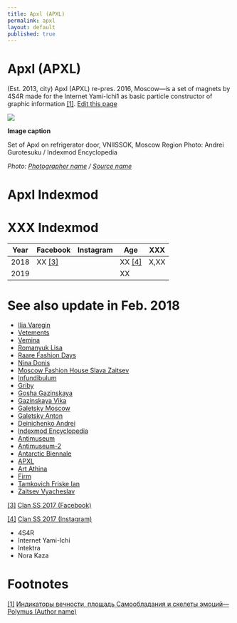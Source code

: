 ```yaml
---
title: Apxl (APXL)
permalink: apxl
layout: default
published: true
---
```


# Apxl (APXL)

(Est. 2013, city) Apxl (APXL) re-pres. 2016, Moscow—is a set of magnets by 4S4R made for the Internet Yami-Ichi1 as basic particle constructor of graphic information <span id="a1">[\[1\]](#f1)</span>. [Edit this page](http://prose.io/#indexmod/encyclopedia/edit/master/apxl.md)

![](/images/image-name.jpg)

**Image caption**

Set of Apxl on refrigerator door, VNIISSOK, Moscow Region
Photo: Andrei Gurotesuku / Indexmod Encyclopedia

*Photo: [Photographer name](http://example.net/) / [Source name](http://example.net/)*

# Apxl Indexmod
# XXX Indexmod

|Year|Facebook|Instagram|Age|XXX|
|-|-|-|-|-|
|2018|ХХ <span id="a3">[\[3\]](#f3)</span>||ХХ <span id="a4">[\[4\]](#f4)</span>|Х,ХХ|
|2019|||ХХ||

# See also update in Feb. 2018

+ [Ilia Varegin](varegin-ilia)
+ [Vetements](vetements)
+ [Vemina](vemina)
+ [Romanyuk Lisa](romanyuk-lisa)
+ [Raare Fashion Days](raare-fashion-days)
+ [Nina Donis](nina-donis)
+ [Moscow Fashion House Slava Zaitsev](moscow-fashion-house-slava-zaitsev)
+ [Infundibulum](infundibulum)
+ [Griby](griby)
+ [Gosha Gazinskaya](gosha-gazinskaya)
+ [Gazinskaya Vika](gazinskaya-vika)
+ [Galetsky Moscow](galetsky-moscow)
+ [Galetsky Anton](galetsky-anton)
+ [Deinichenko Andrei](deinichenko-andrei)
+ [Indexmod Encyclopedia](indexmod-encyclopedia)
+ [Antimuseum](antimuseum)
+ [Antimuseum-2](antimuseum-2)
+ [Antarctic Biennale](antarctic-biennale)
+ [APXL](apxl)
+ [Art Athina](art-athina)
+ [Firm](firm)
+ [Tamkovich Friske Ian](tamkovich-friske-ian)
+ [Zaitsev Vyacheslav](zaitsev-vyacheslav)

[[3]](#a3) <span id="f3"></span> [Clan SS 2017 (Facebook)](http://example.net/article)

[[4]](#a4) <span id="f4"></span> [Clan SS 2017 (Instagram)](http://example.net/article)


+ 4S4R
+ Internet Yami-Ichi
+ Intektra
+ Nora Kaza

# Footnotes

[[1]](#a1) <span id="f1"></span> [Индикаторы вечности, площадь Самообладания и скелеты эмоций—Polymus (Author name)](http://example.net/article)
